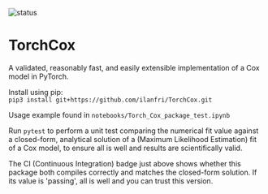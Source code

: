 ![status](https://github.com/ilanfri/TorchCox/workflows/CI/badge.svg "CI build status")

# TorchCox


A validated, reasonably fast, and easily extensible implementation of a Cox model in PyTorch.

Install using pip:  
`pip3 install git+https://github.com/ilanfri/TorchCox.git`

Usage example found in `notebooks/Torch_Cox_package_test.ipynb`

Run `pytest` to perform a unit test comparing the numerical fit value against a closed-form, analytical solution of a (Maximum Likelihood Estimation) fit of a Cox model, to ensure all is well and results are scientifically valid.

The CI (Continuous Integration) badge just above shows whether this package both compiles correctly and matches the closed-form solution. If its value is 'passing', all is well and you can trust this version.
